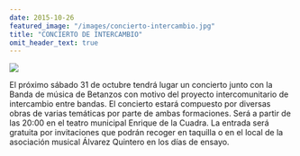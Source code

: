 ```yaml
---
date: 2015-10-26
featured_image: "/images/concierto-intercambio.jpg"
title: "CONCIERTO DE INTERCAMBIO"
omit_header_text: true
---
```


![](/images/concierto-intercambio.jpg)

El próximo sábado 31 de octubre tendrá lugar un concierto junto con la Banda de música de Betanzos con motivo del proyecto intercomunitario de intercambio entre bandas. El concierto estará compuesto por diversas obras de varias temáticas por parte de ambas formaciones. Será a partir de las 20:00 en el teatro municipal Enrique de la Cuadra. La entrada será gratuita por invitaciones que podrán recoger en taquilla o en el local de la asociación musical Álvarez Quintero en los días de ensayo.
